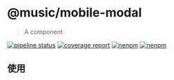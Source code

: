 # @music/mobile-modal

> A component

[![pipeline status](https://g.hz.netease.com/wangweimin/react-modal/badges/master/pipeline.svg)](https://g.hz.netease.com/wangweimin/react-modal/commits/master)
[![coverage report](https://g.hz.netease.com/wangweimin/react-modal/badges/master/coverage.svg)](https://g.hz.netease.com/wangweimin/react-modal/commits/master)
[![nenpm](http://npm.hz.netease.com/badge/v/@music/mobile-modal.svg)](http://npm.hz.netease.com/package/@music/mobile-modal)
[![nenpm](http://npm.hz.netease.com/badge/d/@music/mobile-modal.svg)](http://npm.hz.netease.com/package/@music/mobile-modal)

## 使用
